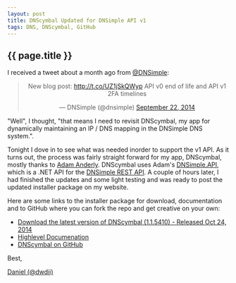 ```yaml
---
layout: post
title: DNScymbal Updated for DNSimple API v1
tags: DNS, DNScymbal, GitHub
---
```

{{ page.title }}
----------------
I received a tweet about a month ago from [@DNSimple](https://twitter.com/dnsimple):

<div style="text-align:center">
<blockquote class="twitter-tweet" lang="en"><p>New blog post: <a href="http://t.co/UZ1jSkQWyp">http://t.co/UZ1jSkQWyp</a> API v0 end of life and API v1 2FA timelines</p>&mdash; DNSimple (@dnsimple) <a href="https://twitter.com/dnsimple/status/513961907196559360">September 22, 2014</a></blockquote> <script async src="//platform.twitter.com/widgets.js" charset="utf-8"></script>
</div>

"Well", I thought, "that means I need to revisit DNScymbal, my app for dynamically maintaining an IP / DNS mapping in the DNSimple DNS system.". 

Tonight I dove in to see what was needed inorder to support the v1 API. As it turns out, the process was fairly straight forward for my app, DNScymbal, mostly thanks to [Adam Anderly](https://twitter.com/anderly). DNScymbal uses
Adam's [DNSimple.API](https://github.com/anderly/dnsimple-csharp), which is a .NET API for the [DNSimple REST API](http://developer.dnsimple.com/). A couple of hours later, I had finished the updates and some light testing and was ready to post the
updated installer package on my website. 

Here are some links to the installer package for download, documentation and to GitHub where you can fork the repo and get creative on your own:

* [Download the latest version of DNScymbal (1.1.5410) - Released Oct 24, 2014](http://www.dittenhafer.net/downloads/DNScymbal/DNScymbalSetup-1.1.5410.msi)
* [Highlevel Documenation](https://github.com/dwdii/DNScymbal/blob/master/README.md)
* [DNScymbal on GitHub](https://github.com/dwdii/DNScymbal)

Best,

[Daniel (@dwdii)](http://twitter.com/dwdii)

